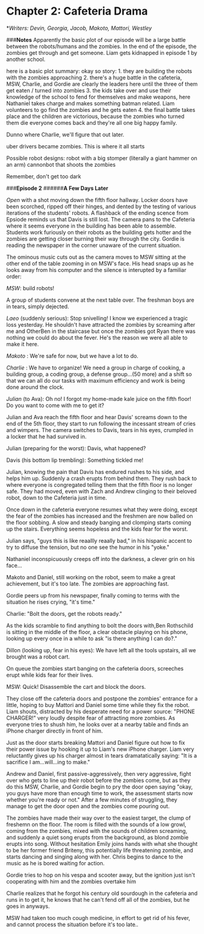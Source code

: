 # Chapter 2: Cafeteria Drama
**Writers: Devin, Georgia, Jacob, Makoto, Mattori, Westley*

###**Notes**
Apparently the basic plot of our episode will be a large battle between the robots/humans and the zombies. In the end of the episode, the zombies get through and get someone.
Liam gets kidnapped in episode 1 by another school. 

here is a basic plot summary: okay so story: 1. they are building the robots with the zombies approaching 
2. there's a huge battle in the cafeteria, MSW, Charlie, and Gordie are clearly the leaders here until the three of them get eaten / turned into zombies 
3. the kids take over and use their knowledge of the school to fend for themselves and make weapons, here Nathaniel takes charge and makes something batman related. 
	Liam volunteers to go find the zombies and he gets eaten 
4. the final battle takes place and the children are victorious, because the zombies who turned them die everyone comes back and they're all one big happy family.

Dunno where Charlie, we'll figure that out later.

uber drivers became zombies. This is where it all starts

Possible robot designs: 
robot with a big stomper (literally a giant hammer on an arm)
cannonbot that shoots the zombies

Remember, don't get too dark


###**Episode 2**
######**A Few Days Later**

*Open* with a shot moving down the fifth floor hallway. Locker doors have been scorched, ripped off their hinges, and dented by the testing of various iterations of the students' robots. A flashback of the ending scence from Epsiode reminds us that Davis is still lost. The camera pans to the Cafeteria where it seems everyone in the building has been able to assemble. Students work furiously on their robots as the building gets hotter and the zombies are getting closer burning their way through the city. Gordie is reading the newspaper in the corner unaware of the current situation.   

The ominous music cuts out as the camera moves to MSW sitting at the other end of the table zooming in on MSW's face. His head snaps up as he looks away from his computer and the silence is interupted by a familiar order: 

*MSW*: build robots!  

A group of students convene at the next table over. The freshman boys are in tears, simply dejected. 

*Laeo* (suddenly serious): Stop snivelling! I know we experienced a tragic loss yesterday. He shouldn't have attracted the zombies by screaming after me and OtherBen in the staircase but once the zombies got Ryan there was nothing we could do about the fever. He's the reason we were all able to make it here. 

*Makoto* : We're safe for now, but we have a lot to do. 

*Charlie* : We have to organize! We need a group in charge of cooking, a building group, a coding group, a defense group...(50 more) and a shift so that we can all do our tasks with maximum efficiency and work is being done around the clock. 

*Julian* (to Ava): Oh no! I forgot my home-made kale juice on the fifth floor! Do you want to come with me to get it?

Julian and Ava reach the fifth floor and hear Davis' screams down to the end of the 5th floor, they start to run following the incessant stream of cries and wimpers. The camera switches to Davis, tears in his eyes, crumpled in a locker that he had survived in. 

Julian (preparing for the worst): Davis, what happened?

Davis (his bottom lip trembling): Something tickled me!  

Julian, knowing the pain that Davis has endured rushes to his side, and helps him up. Suddenly a crash erupts from behind them. They rush back to where everyone is congregated telling them that the fifth floor is no longer safe. They had moved, even with Zach and Andrew clinging to their beloved robot, down to the Cafeteria just in time. 

Once down in the cafeteria everyone resumes what they were doing, except the fear of the zombies has increased and the freshmen are now balled on the floor sobbing. A slow and steady banging and clomping starts coming up the stairs. Everything seems hopeless and the kids fear for the worst.

Julian says, "guys this is like reaallly reaally bad," in his hispanic accent to try to diffuse the tension, but no one see the humor in his "yoke."

Nathaniel inconspicuously creeps off into the darkness, a clever grin on his face...

Makoto and Daniel, still working on the robot, seem to make a great achievement, but it's too late. The zombies are approaching fast. 

Gordie peers up from his newspaper, finally coming to terms with the situation he rises crying, "it's time."

Charlie: "Bolt the doors, get the robots ready."

As the kids scramble to find anything to bolt the doors with,Ben Rothschild is sitting in the middle of the floor, a clear obstacle playing on his phone, looking up every once in a while to ask "is there anything I can do?."

Dillon (looking up, fear in his eyes): We have left all the tools upstairs, all we brought was a robot cart.

On queue the zombies start banging on the cafeteria doors, screeches erupt while kids fear for their lives. 

MSW: Quick! Disassemble the cart and block the doors.

They close off the cafeteria doors and postpone the zombies' entrance for a little, hoping to buy Mattori and Daniel some time while they fix the robot. Liam shouts, distracted by his desperate need for a power source: "PHONE CHARGER!" very loudly despite fear of attracting more zombies. As everyone tries to shush him, he looks over at a nearby table and finds an iPhone charger directly in front of him.

Just as the door starts breaking Mattori and Daniel figure out how to fix their power issue by hooking it up to Liam's new iPhone charger. Liam very reluctantly gives up his charger almost in tears dramatatically saying: "It is a sacrifice I am...will...ing to make." 

Andrew and Daniel, first passive-aggressively, then very aggressive, fight over who gets to line up their robot before the zombies come, but as they do this MSW, Charlie, and Gordie begin to pry the door open saying "okay, you guys have more than enough time to work, the assessment starts now whether you're ready or not." After a few minutes of struggling, they manage to get the door open and the zombies come pouring out.

The zombies have made their way over to the easiest target, the clump of freshemn on the floor. The room is filled with the sounds of a low growl, coming from the zombies, mixed with the sounds of children screaming, and suddenly a quiet song erupts from the background, as blond zombie erupts into song. Without hesitation Emily joins hands with what she thought to be her former friend Briteny, this potentially life threatening zombie, and starts dancing and singing along with her. Chris begins to dance to the music as he is bored waiting for action.

Gordie tries to hop on his vespa and scooter away, but the ignition just isn't cooperating with him and the zombies overtake him

Charlie realizes that he forgot his century old sourdough in the cafeteria and runs in to get it, he knows that he can't fend off all of the zombies, but he goes in anyways. 

MSW had taken too much cough medicine, in effort to get rid of his fever, and cannot process the situation before it's too late..


